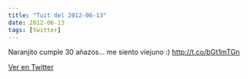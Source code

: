```yaml
---
title: "Tuit del 2012-06-13"
date: 2012-06-13
tags: [twitter]
---
```


Naranjito cumple 30 añazos... me siento viejuno :) http://t.co/bGt1mTGn



[Ver en Twitter](https://twitter.com/i/web/status/212863890546114560)
